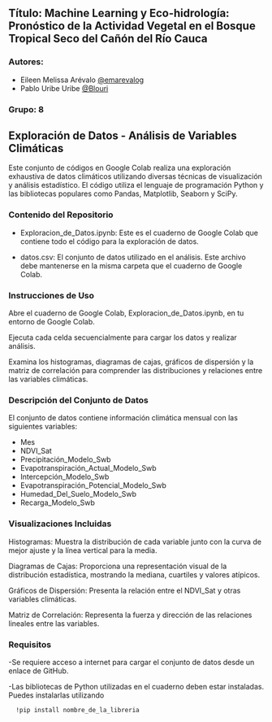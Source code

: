 ## Título: Machine Learning y Eco-hidrología: Pronóstico de la Actividad Vegetal en el Bosque Tropical Seco del Cañón del Río Cauca
### Autores:
- Eileen Melissa Arévalo [@emarevalog](https://github.com/emarevalog)
- Pablo Uribe Uribe [@Blouri](https://github.com/Blouri)
### Grupo: 8


## Exploración de Datos - Análisis de Variables Climáticas
Este conjunto de códigos en Google Colab realiza una exploración exhaustiva de datos climáticos utilizando diversas técnicas de visualización y análisis estadístico. El código utiliza el lenguaje de programación Python y las bibliotecas populares como Pandas, Matplotlib, Seaborn y SciPy.

### Contenido del Repositorio
- Exploracion_de_Datos.ipynb: Este es el cuaderno de Google Colab que contiene todo el código para la exploración de datos.

- datos.csv: El conjunto de datos utilizado en el análisis. Este archivo debe mantenerse en la misma carpeta que el cuaderno de Google Colab.

### Instrucciones de Uso
Abre el cuaderno de Google Colab, Exploracion_de_Datos.ipynb, en tu entorno de Google Colab.

Ejecuta cada celda secuencialmente para cargar los datos y realizar análisis.

Examina los histogramas, diagramas de cajas, gráficos de dispersión y la matriz de correlación para comprender las distribuciones y relaciones entre las variables climáticas.

### Descripción del Conjunto de Datos
El conjunto de datos contiene información climática mensual con las siguientes variables:

- Mes
- NDVI_Sat
- Precipitación_Modelo_Swb
- Evapotranspiración_Actual_Modelo_Swb
- Intercepción_Modelo_Swb
- Evapotranspiración_Potencial_Modelo_Swb
- Humedad_Del_Suelo_Modelo_Swb
- Recarga_Modelo_Swb

### Visualizaciones Incluidas

Histogramas: Muestra la distribución de cada variable junto con la curva de mejor ajuste y la línea vertical para la media.

Diagramas de Cajas: Proporciona una representación visual de la distribución estadística, mostrando la mediana, cuartiles y valores atípicos.

Gráficos de Dispersión: Presenta la relación entre el NDVI_Sat y otras variables climáticas.

Matriz de Correlación: Representa la fuerza y dirección de las relaciones lineales entre las variables.

### Requisitos
-Se requiere acceso a internet para cargar el conjunto de datos desde un enlace de GitHub.

-Las bibliotecas de Python utilizadas en el cuaderno deben estar instaladas. Puedes instalarlas utilizando
```bash
  !pip install nombre_de_la_libreria
```
